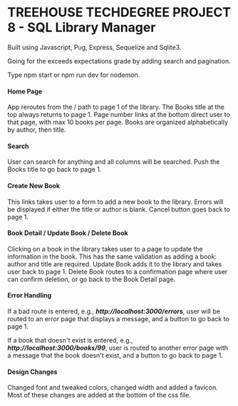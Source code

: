 # TREEHOUSE TECHDEGREE PROJECT 8 - SQL Library Manager

Built using Javascript, Pug, Express, Sequelize and Sqlite3.

Going for the exceeds expectations grade by adding search and pagination.

Type npm start or npm run dev for nodemon.

#### Home Page

App reroutes from the / path to page 1 of the library. The Books title at the top always returns to page 1.
Page number links at the bottom direct user to that page, with max 10 books per page.
Books are organized alphabetically by author, then title.

#### Search

User can search for anything and all columns will be searched. Push the Books title to go back to page 1.

#### Create New Book

This links takes user to a form to add a new book to the library. Errors will be displayed if either the title or author is blank. Cancel button goes back to page 1.

#### Book Detail / Update Book / Delete Book

Clicking on a book in the library takes user to a page to update the information in the book. This has the same validation as adding a book: author and title are required. Update Book adds it to the library and takes user back to page 1. Delete Book routes to a confirmation page where user can confirm deletion, or go back to the Book Detail page.

#### Error Handling

If a bad route is entered, e.g., **_http://localhost:3000/errors_**, user will be routed to an error page that displays a message, and a button to go back to page 1.

If a book that doesn't exist is entered, e.g., **_http://localhost:3000/books/99_**, user is routed to another error page with a message that the book doesn't exist, and a button to go back to page 1.

#### Design Changes

Changed font and tweaked colors, changed width and added a favicon. Most of these changes are added at the bottom of the css file.
